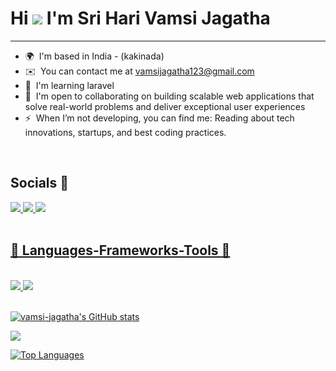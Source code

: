 Hi ![](https://user-images.githubusercontent.com/18350557/176309783-0785949b-9127-417c-8b55-ab5a4333674e.gif) I'm Sri Hari Vamsi Jagatha
==============================================================================================================================================


--------------------



*   🌍  I'm based in India - (kakinada)
*   ✉️  You can contact me at [vamsijagatha123@gmail.com](mailto:vamsijagatha123@gmail.com)
*   🧠  I'm learning laravel
*   🤝  I'm open to collaborating on building scalable web applications that solve real-world problems and deliver exceptional user experiences
*   ⚡  When I’m not developing, you can find me: Reading about tech innovations, startups, and best coding practices.

<br/>


<div align="left"> 
  <h2>Socials  🔗 </h2>
  <a href="mailto:vamsijagatha123@gmail.com">
    <img src="https://img.shields.io/badge/Gmail-333333?style=for-the-badge&logo=gmail&logoColor=red" />
  </a>
  <a href="[https://linkedin.com/in/](https://www.linkedin.com/in/vamsijagatha/)" target="_blank">
    <img src="https://img.shields.io/badge/LinkedIn-0077B5?style=for-the-badge&logo=linkedin&logoColor=white" target="_blank" />
  </a>
  <a href="https://x.com/srivamsijagatha" target="_blank">
     <img src="https://img.shields.io/badge/X-000000?style=for-the-badge&logo=x&logoColor=white" target="_blank" /> 
</div>

<br/>

<p align="left">
<h2 align="left">🔱 Languages-Frameworks-Tools 🔱</h2>
<br/>
<div align="left">
    <img src="https://skillicons.dev/icons?i=html,css,react,bootstrap,vscode,github,figma,git" />
    <img src="https://skillicons.dev/icons?i=nodejs,python,javascript,express,mongodb,php,laravel" /><br>
</div>
<br/>
</p>
      


<a href="http://www.github.com/vamsi-jagatha"><img src="https://github-readme-stats.vercel.app/api?username=vamsi-jagatha&show_icons=true&hide=&count_private=true&title_color=f97316&text_color=ffffff&icon_color=84cc16&bg_color=171717&hide_border=true&show_icons=true" alt="vamsi-jagatha's GitHub stats" /></a>

<a href="http://www.github.com/vamsi-jagatha"><img src="https://github-readme-streak-stats.herokuapp.com/?user=vamsi-jagatha&stroke=ffffff&background=171717&ring=f97316&fire=f97316&currStreakNum=ffffff&currStreakLabel=f97316&sideNums=ffffff&sideLabels=ffffff&dates=ffffff&hide_border=true" /></a>

<a href="https://github.com/vamsi-jagatha" align="left"><img src="https://github-readme-stats.vercel.app/api/top-langs/?username=vamsi-jagatha&langs_count=10&title_color=f97316&text_color=ffffff&icon_color=84cc16&bg_color=171717&hide_border=true&locale=en&custom_title=Top%20%Languages" alt="Top Languages" />
</a>

 


 
